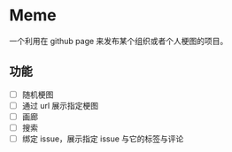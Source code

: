 # Meme

一个利用在 github page 来发布某个组织或者个人梗图的项目。

## 功能

* [ ] 随机梗图
* [ ] 通过 url 展示指定梗图
* [ ] 画廊
* [ ] 搜索
* [ ] 绑定 issue，展示指定 issue 与它的标签与评论
